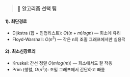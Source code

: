 > ### 📄 알고리즘 선택 팁

#### 1). 최단경로

* Dijkstra (힙 + 인접리스트): $O((n + m) log n)$ — 희소에 유리
* Floyd-Warshall: $O(n^3)$ — 작은 n의 조밀 그래프에서만 실용적

#### 2). 최소신장트리
* Kruskal: 간선 정렬 $O(m log (m))$ — 희소에서도 잘 작동
* Prim (행렬, $O(n^2)$): 조밀 그래프에서 간단하고 빠름


